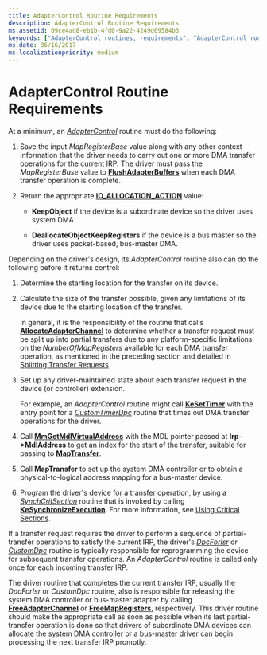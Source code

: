 ```yaml
---
title: AdapterControl Routine Requirements
description: AdapterControl Routine Requirements
ms.assetid: 09ce4ad8-eb1b-4fd0-9a22-4249d09584b3
keywords: ["AdapterControl routines, requirements", "AdapterControl routines, writing", "adapter objects WDK kernel , writing AdapterControl routines", "DMA transfers WDK kernel , writing AdapterControl routines"]
ms.date: 06/16/2017
ms.localizationpriority: medium
---
```


# AdapterControl Routine Requirements





At a minimum, an [*AdapterControl*](/windows-hardware/drivers/ddi/wdm/nc-wdm-driver_control) routine must do the following:

1.  Save the input *MapRegisterBase* value along with any other context information that the driver needs to carry out one or more DMA transfer operations for the current IRP. The driver must pass the *MapRegisterBase* value to [**FlushAdapterBuffers**](/windows-hardware/drivers/ddi/wdm/nc-wdm-pflush_adapter_buffers) when each DMA transfer operation is complete.

2.  Return the appropriate [**IO\_ALLOCATION\_ACTION**](/windows-hardware/drivers/ddi/wdm/ne-wdm-_io_allocation_action) value:

    -   **KeepObject** if the device is a subordinate device so the driver uses system DMA.

    -   **DeallocateObjectKeepRegisters** if the device is a bus master so the driver uses packet-based, bus-master DMA.

Depending on the driver's design, its *AdapterControl* routine also can do the following before it returns control:

1.  Determine the starting location for the transfer on its device.

2.  Calculate the size of the transfer possible, given any limitations of its device due to the starting location of the transfer.

    In general, it is the responsibility of the routine that calls [**AllocateAdapterChannel**](/windows-hardware/drivers/ddi/wdm/nc-wdm-pallocate_adapter_channel) to determine whether a transfer request must be split up into partial transfers due to any platform-specific limitations on the *NumberOfMapRegisters* available for each DMA transfer operation, as mentioned in the preceding section and detailed in [Splitting Transfer Requests](splitting-dma-transfer-requests.md).

3.  Set up any driver-maintained state about each transfer request in the device (or controller) extension.

    For example, an *AdapterControl* routine might call [**KeSetTimer**](/windows-hardware/drivers/ddi/wdm/nf-wdm-kesettimer) with the entry point for a [*CustomTimerDpc*](https://msdn.microsoft.com/library/windows/hardware/ff542983) routine that times out DMA transfer operations for the driver.

4.  Call [**MmGetMdlVirtualAddress**](./mm-bad-pointer.md) with the MDL pointer passed at **Irp-&gt;MdlAddress** to get an index for the start of the transfer, suitable for passing to [**MapTransfer**](/windows-hardware/drivers/ddi/wdm/nc-wdm-pmap_transfer).

5.  Call **MapTransfer** to set up the system DMA controller or to obtain a physical-to-logical address mapping for a bus-master device.

6.  Program the driver's device for a transfer operation, by using a [*SynchCritSection*](/windows-hardware/drivers/ddi/wdm/nc-wdm-ksynchronize_routine) routine that is invoked by calling [**KeSynchronizeExecution**](/windows-hardware/drivers/ddi/wdm/nf-wdm-kesynchronizeexecution). For more information, see [Using Critical Sections](using-critical-sections.md).

If a transfer request requires the driver to perform a sequence of partial-transfer operations to satisfy the current IRP, the driver's [*DpcForIsr*](/windows-hardware/drivers/ddi/wdm/nc-wdm-io_dpc_routine) or [*CustomDpc*](/windows-hardware/drivers/ddi/wdm/nc-wdm-kdeferred_routine) routine is typically responsible for reprogramming the device for subsequent transfer operations. An *AdapterControl* routine is called only once for each incoming transfer IRP.

The driver routine that completes the current transfer IRP, usually the *DpcForIsr* or *CustomDpc* routine, also is responsible for releasing the system DMA controller or bus-master adapter by calling [**FreeAdapterChannel**](/windows-hardware/drivers/ddi/wdm/nc-wdm-pfree_adapter_channel) or [**FreeMapRegisters**](/windows-hardware/drivers/ddi/wdm/nc-wdm-pfree_map_registers), respectively. This driver routine should make the appropriate call as soon as possible when its last partial-transfer operation is done so that drivers of subordinate DMA devices can allocate the system DMA controller or a bus-master driver can begin processing the next transfer IRP promptly.

 


